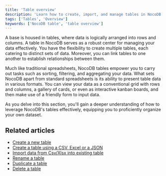 ```yaml
---
title: 'Table overview'
description: 'Learn how to create, import, and manage tables in NocoDB.'
tags: ['Tables', 'Overview']
keywords: ['NocoDB table', 'table overview']
---
```



A base is housed in tables, where data is logically arranged into rows and columns. A table in NocoDB serves as a robust center for managing your data effectively. You have the flexibility to create multiple tables, each catering to distinct sets of data. Moreover, you can link tables to one another to establish relationships between them.

Much like traditional spreadsheets, NocoDB tables empower you to carry out tasks such as sorting, filtering, and aggregating your data. What sets NocoDB apart from standard spreadsheets is its ability to present table data in various formats. You can view your data as a conventional grid with rows and columns, a gallery of cards, or even as interactive kanban boards, and then make use of a friendly form to input data.

As you delve into this section, you'll gain a deeper understanding of how to leverage NocoDB's tables effectively, equipping you to proficiently organize your own dataset.

## Related articles
- [Create a new table](/tables/create-table)
- [Create a table using a CSV, Excel or a JSON](/tables/create-table-via-import)
- [Import data from Csv/Xlsx into existing table](/tables/import-data-into-existing-table)
- [Rename a table](/tables/actions-on-table#rename-table)
- [Duplicate a table](/tables/actions-on-table#duplicate-table)
- [Delete a table](/tables/actions-on-table#delete-table)


